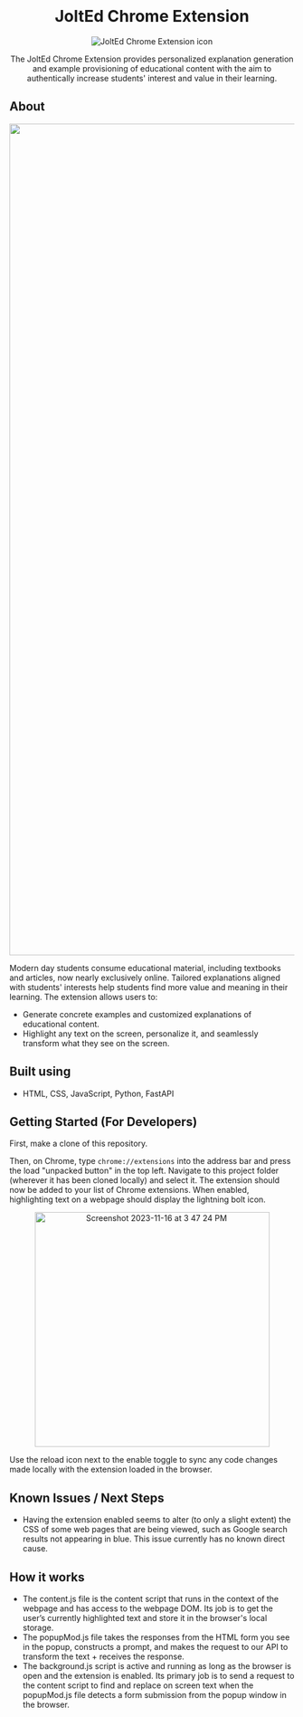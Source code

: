 <!-- PROJECT LOGO -->
<br />
<div align="center">
  <h1 align="center">JoltEd Chrome Extension</h1>
  <img alt="JoltEd Chrome Extension icon" src="https://github.com/ACCELab-UofT/JoltEd-Chrome-Extension/assets/73498725/2101a40c-4f5d-4b7a-b014-c324008f53e8">
  <p align="center">
    The JoltEd Chrome Extension provides personalized explanation generation and example provisioning of educational content with the aim to authentically increase students' interest and value in their learning.
  </p>
</div>


<!-- ABOUT -->
## About
<p align="center">
  <img width="1470" alt="Screenshot 2023-11-03 at 3 32 57 PM" src="https://github.com/ACCELab-UofT/JoltEd-Chrome-Extension/assets/73498725/113bd8ad-c22b-4f98-89b1-d51bee5e4af1">
</p>

Modern day students consume educational material, including textbooks and articles, now nearly exclusively online. Tailored explanations aligned with students' interests help students find more value and meaning in their learning. The extension allows users to:
* Generate concrete examples and customized explanations of educational content.
* Highlight any text on the screen, personalize it, and seamlessly transform what they see on the screen. 

## Built using
* HTML, CSS, JavaScript, Python, FastAPI


<!-- LICENSE -->
## Getting Started (For Developers)
First, make a clone of this repository.

Then, on Chrome, type ```chrome://extensions``` into the address bar and press the load "unpacked button" in the top left. Navigate to this project folder (wherever it has been cloned locally) and select it. The extension should now be added to your list of Chrome extensions. When enabled, highlighting text on a webpage should display the lightning bolt icon.

<p align="center">
  <img width="415" alt="Screenshot 2023-11-16 at 3 47 24 PM" src="https://github.com/ACCELab-UofT/JoltEd-Chrome-Extension/assets/73498725/7ca0ffed-1ae3-4aa2-9f0e-cfe8c8c31bff">
</p>

Use the reload icon next to the enable toggle to sync any code changes made locally with the extension loaded in the browser. 

## Known Issues / Next Steps
* Having the extension enabled seems to alter (to only a slight extent) the CSS of some web pages that are being viewed, such as Google search results not appearing in blue. This issue currently has no known direct cause.

## How it works
* The content.js file is the content script that runs in the context of the webpage and has access to the webpage DOM. Its job is to get the user’s currently highlighted text and store it in the browser's local storage. 
* The popupMod.js file takes the responses from the HTML form you see in the popup, constructs a prompt, and makes the request to our API to transform the text + receives the response. 
* The background.js script is active and running as long as the browser is open and the extension is enabled. Its primary job is to send a request to the content script to find and replace on screen text when the popupMod.js file detects a form submission from the popup window in the browser.
